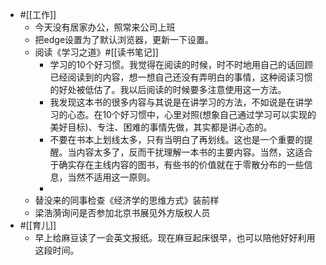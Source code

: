 - #[[工作]]
    - 今天没有居家办公，照常来公司上班
    - 把edge设置为了默认浏览器，更新一下设置。
    - 阅读《学习之道》#[[读书笔记]]
        - 学习的10个好习惯。我觉得在阅读的时候，时不时地用自己的话回顾已经阅读到的内容，想一想自己还没有弄明白的事情，这种阅读习惯的好处被低估了。我以后阅读的时候要多注意使用这一方法。
        - 我发现这本书的很多内容与其说是在讲学习的方法，不如说是在讲学习的心态。在10个好习惯中，心里对照(想象自己通过学习可以实现的美好目标)、专注、困难的事情先做，其实都是讲心态的。
        - 不要在书本上划线太多，只有当明白了再划线。这也是一个重要的提醒。当内容太多了，反而干扰理解一本书的主要内容。当然，这适合于确实存在主线内容的图书，有些书的价值就在于零散分布的一些信息，当然不适用这一原则。
        - 
    - 替没来的同事检查《经济学的思维方式》装前样
    - 梁浩漪询问是否参加北京书展见外方版权人员
- #[[育儿]]
    - 早上给麻豆读了一会英文报纸。现在麻豆起床很早，也可以陪他好好利用这段时间。
